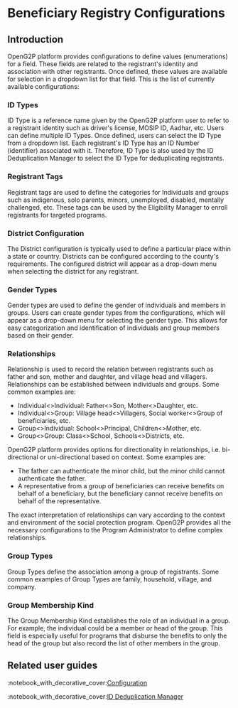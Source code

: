 # Beneficiary Registry Configurations

## Introduction

OpenG2P platform provides configurations to define values (enumerations) for a field. These fields are related to the registrant's identity and association with other registrants. Once defined, these values are available for selection in a dropdown list for that field. This is the list of currently available configurations:

### ID Types

ID Type is a reference name given by the OpenG2P platform user to refer to a registrant identity such as driver's license, MOSIP ID, Aadhar, etc. Users can define multiple ID Types. Once defined, users can select the ID Type from a dropdown list. Each registrant's ID Type has an ID Number (identifier) associated with it. Therefore, ID Type is also used by the ID Deduplication Manager to select the ID Type for deduplicating registrants.

### Registrant Tags

Registrant tags are used to define the categories for Individuals and groups such as indigenous, solo parents, minors, unemployed, disabled, mentally challenged, etc. These tags can be used by the Eligibility Manager to enroll registrants for targeted programs.

### District Configuration

The District configuration is typically used to define a particular place within a state or country. Districts can be configured according to the county's requirements. The configured district will appear as a drop-down menu when selecting the district for any registrant.

### Gender Types

Gender types are used to define the gender of individuals and members in groups. Users can create gender types from the configurations, which will appear as a drop-down menu for selecting the gender type. This allows for easy categorization and identification of individuals and group members based on their gender.

### Relationships

Relationship is used to record the relation between registrants such as father and son, mother and daughter, and village head and villagers. Relationships can be established between individuals and groups. Some common examples are:

* Individual<>Individual: Father<>Son, Mother<>Daughter, etc.
* Individual<>Group: Village head<>Villagers, Social worker<>Group of beneficiaries, etc.
* Group<>Individual: School<>Principal, Children<>Mother, etc.
* Group<>Group: Class<>School, Schools<>Districts, etc.

OpenG2P platform provides options for directionality in relationships, i.e. bi-directional or uni-directional based on context. Some examples are:

* The father can authenticate the minor child, but the minor child cannot authenticate the father.
* A representative from a group of beneficiaries can receive benefits on behalf of a beneficiary, but the beneficiary cannot receive benefits on behalf of the representative.

The exact interpretation of relationships can vary according to the context and environment of the social protection program. OpenG2P provides all the necessary configurations to the Program Administrator to define complex relationships.

### Group Types

Group Types define the association among a group of registrants. Some common examples of Group Types are family, household, village, and company.

### Group Membership Kind

The Group Membership Kind establishes the role of an individual in a group. For example, the individual could be a member or head of the group. This field is especially useful for programs that disburse the benefits to only the head of the group but also record the list of other members in the group.

## Related user guides

:notebook\_with\_decorative\_cover:[Configuration](user-guides/)

&#x20;:notebook\_with\_decorative\_cover:[ID Deduplication Manager](../../../features/deduplication/user-guides/create-deduplication-manager-types/create-id-deduplication-manager.md)

